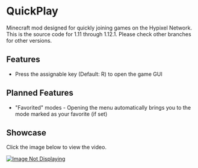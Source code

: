 # QuickPlay
Minecraft mod designed for quickly joining games on the Hypixel Network.
This is the source code for 1.11 through 1.12.1. Please check other branches for other versions.

## Features
* Press the assignable key (Default: R) to open the game GUI

## Planned Features
* "Favorited" modes - Opening the menu automatically brings you to the mode marked as your favorite (if set)

## Showcase
Click the image below to view the video.

[![Image Not Displaying](https://i.ytimg.com/vi/KCEjuds20c8/hqdefault.jpg)](https://www.youtube.com/watch?v=KCEjuds20c8)
